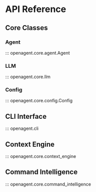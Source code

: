 # API Reference

## Core Classes

### Agent

::: openagent.core.agent.Agent

### LLM

::: openagent.core.llm

### Config

::: openagent.core.config.Config

## CLI Interface

::: openagent.cli

## Context Engine

::: openagent.core.context_engine

## Command Intelligence

::: openagent.core.command_intelligence
